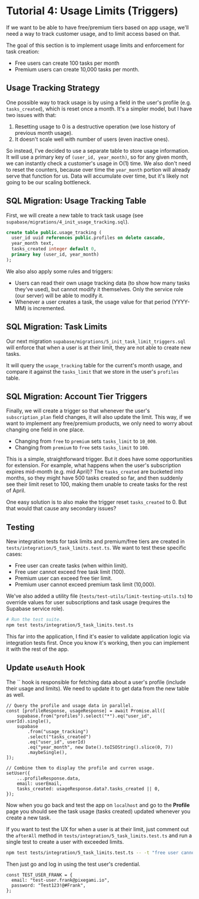 # Tutorial 4: Usage Limits (Triggers)

If we want to be able to have free/premium tiers based on app usage, we'll need a way to track customer usage, and to limit access based on that.

The goal of this section is to implement usage limits and enforcement for task creation:

* Free users can create 100 tasks per month
* Premium users can create 10,000 tasks per month.

## Usage Tracking Strategy

One possible way to track usage is by using a field in the user's profile (e.g. `tasks_created`), which is reset once a month. It's a simpler model, but I have two issues with that: 

1. Resetting usage to 0 is a destructive operation (we lose history of previous month usage).
2. It doesn't scale well with number of users (even inactive ones).

So instead, I've decided to use a separate table to store usage information. It will use a primary key of `(user_id, year_month)`, so for any given month, we can instantly check a customer's usage in O(1) time. We also don't need to reset the counters, because over time the `year_month` portion will already serve that function for us. Data will accumulate over time, but it's likely not going to be our scaling bottleneck.

## SQL Migration: Usage Tracking Table

First, we will create a new table to track task usage (see `supabase/migrations/4_init_usage_tracking.sql`).

```sql
create table public.usage_tracking (
  user_id uuid references public.profiles on delete cascade,
  year_month text,
  tasks_created integer default 0,
  primary key (user_id, year_month)
);
```

We also also apply some rules and triggers:

* Users can read their own usage tracking data (to show how many tasks they've used), but cannot modify it themselves. Only the service role (our server) will be able to modify it.
* Whenever a user creates a task, the usage value for that period (YYYY-MM) is incremented.

## SQL Migration: Task Limits

Our next migration `supabase/migrations/5_init_task_limit_triggers.sql` will enforce that when a user is at their limit, they are not able to create new tasks.

It will query the `usage_tracking` table for the current's month usage, and compare it against the `tasks_limit` that we store in the user's `profiles` table.

## SQL Migration: Account Tier Triggers

Finally, we will create a trigger so that whenever the user's `subscription_plan` field changes, it will also update the limit. This way, if we want to implement any free/premium products, we only need to worry about changing one field in one place.

* Changing from `free` to `premium` sets `tasks_limit` to `10_000`.
* Changing from `premium` to `free` sets `tasks_limit` to `100`.

This is a simple, straightforward trigger. But it does have some opportunities for extension. For example, what happens when the user's subscription expires mid-month (e.g. mid April)? The `tasks_created` are bucketed into months, so they might have 500 tasks created so far, and then suddenly see their limit reset to 100, making them unable to create tasks for the rest of April. 

One easy solution is to also make the trigger reset `tasks_created` to 0. But that would that cause any secondary issues?

## Testing

New integration tests for task limits and premium/free tiers are created in `tests/integration/5_task_limits.test.ts`. We want to test these specific cases:

* Free user can create tasks (when within limit).
* Free user cannot exceed free task limit (100).
* Premium user can exceed free tier limit.
* Premium user cannot exceed premium task limit (10,000).

We've also added a utility file (`tests/test-utils/limit-testing-utils.ts`) to override values for user subscriptions and task usage (requires the Supabase service role).

```sh
# Run the test suite.
npm test tests/integration/5_task_limits.test.ts
```

This far into the application, I find it's easier to validate application logic via integration tests first. Once you know it's working, then you can implement it with the rest of the app.

## Update `useAuth` Hook

The `` hook is responsible for fetching data about a user's profile (include their usage and limits). We need to update it to get data from the new table as well.

```tsx
// Query the profile and usage data in parallel.
const [profileResponse, usageResponse] = await Promise.all([
    supabase.from("profiles").select("*").eq("user_id", userId).single(),
    supabase
        .from("usage_tracking")
        .select("tasks_created")
        .eq("user_id", userId)
        .eq("year_month", new Date().toISOString().slice(0, 7))
        .maybeSingle(),
]);
```

```tsx
// Combine them to display the profile and curren usage.
setUser({
    ...profileResponse.data,
    email: userEmail,
    tasks_created: usageResponse.data?.tasks_created || 0,
});
```

Now when you go back and test the app on `localhost` and go to the **Profile** page you should see the task usage (tasks created) updated whenever you create a new task.

If you want to test the UX for when a user is at their limit, just comment out the `afterAll` method in `tests/integration/5_task_limits.test.ts` and run a single test to create a user with exceeded limits.

```sh
npm test tests/integration/5_task_limits.test.ts -- -t "free user cannot exceed task limit"
```

Then just go and log in using the test user's credential.

```tsx
const TEST_USER_FRANK = {
  email: "test-user.frank@pixegami.io",
  password: "Test123!@#Frank",
};
```
